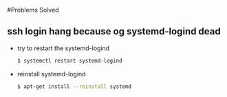 #Problems Solved

## ssh login hang because og systemd-logind dead 
 - try to restart the systemd-logind
    ```sh
    $ systemctl restart systemd-logind
    ```
 - reinstall systemd-logind
    ```sh
    $ apt-get install --reinstall systemd
    ```
  
